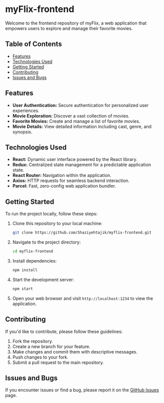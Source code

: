 # myFlix-frontend

Welcome to the frontend repository of myFlix, a web application that empowers users to explore and manage their favorite movies.

## Table of Contents

- [Features](#features)
- [Technologies Used](#technologies-used)
- [Getting Started](#getting-started)
- [Contributing](#contributing)
- [Issues and Bugs](#issues-and-bugs)

## Features

- **User Authentication:** Secure authentication for personalized user experiences.
- **Movie Exploration:** Discover a vast collection of movies.
- **Favorite Movies:** Create and manage a list of favorite movies.
- **Movie Details:** View detailed information including cast, genre, and synopsis.

## Technologies Used

- **React:** Dynamic user interface powered by the React library.
- **Redux:** Centralized state management for a predictable application state.
- **React Router:** Navigation within the application.
- **Axios:** HTTP requests for seamless backend interaction.
- **Parcel:** Fast, zero-config web application bundler.

## Getting Started

To run the project locally, follow these steps:

1. Clone this repository to your local machine:

    ```bash
    git clone https://github.com/Shaziyehtajik/myflix-frontend.git
    ```

2. Navigate to the project directory:

    ```bash
    cd myflix-frontend
    ```

3. Install dependencies:

    ```bash
    npm install
    ```

4. Start the development server:

    ```bash
    npm start
    ```

5. Open your web browser and visit `http://localhost:1234` to view the application.

## Contributing

If you'd like to contribute, please follow these guidelines:

1. Fork the repository.
2. Create a new branch for your feature.
3. Make changes and commit them with descriptive messages.
4. Push changes to your fork.
5. Submit a pull request to the main repository.

## Issues and Bugs

If you encounter issues or find a bug, please report it on the [GitHub Issues](https://github.com/Shaziyehtajik/myflix-frontend/issues) page.


